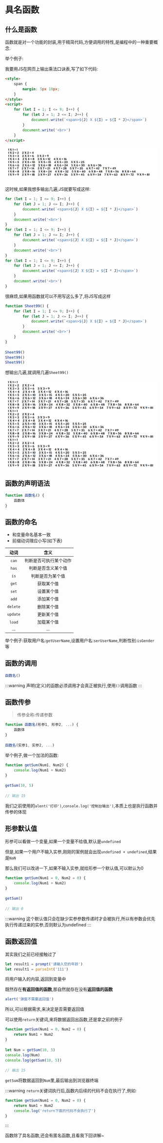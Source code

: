 # 具名函数

## 什么是函数

函数就是对一个功能的封装,用于精简代码,方便调用的特性,是编程中的一种重要概念.

举个例子:

我要用JS在网页上输出乘法口诀表,写了如下代码:

```html
<style>
    span {
        margin: 5px 10px;
    }
</style>
<script>
    for (let I = 1; I <= 9; I++) {
        for (let J = 1; J <= I; J++) {
            document.write(`<span>${J} X ${I} = ${I * J}</span>`)
        }
        document.write('<br>')
    }
</script>
```

![65203175e9475ab05b7435c233d92e29bac49e52](Assets/65203175e9475ab05b7435c233d92e29bac49e52.png)

这时候,如果我想多输出几遍,JS就要写成这样:

```js
for (let I = 1; I <= 9; I++) {
    for (let J = 1; J <= I; J++) {
        document.write(`<span>${J} X ${I} = ${I * J}</span>`)
    }
    document.write('<br>')
}
for (let I = 1; I <= 9; I++) {
    for (let J = 1; J <= I; J++) {
        document.write(`<span>${J} X ${I} = ${I * J}</span>`)
    }
    document.write('<br>')
}
for (let I = 1; I <= 9; I++) {
    for (let J = 1; J <= I; J++) {
        document.write(`<span>${J} X ${I} = ${I * J}</span>`)
    }
    document.write('<br>')
}
```

很麻烦,如果用函数就可以不用写这么多了,将JS写成这样

```js
function Sheet99() {
	for (let I = 1; I <= 9; I++) {
		for (let J = 1; J <= I; J++) {
			document.write(`<span>${J} X ${I} = ${I * J}</span>`)
		}
		document.write('<br>')
	}
}

Sheet99()
Sheet99()
Sheet99()
```

想输出几遍,就调用几遍`Sheet99()`

![b5bbb911deb8e95b6d7cf2428af98bcc5708d696](Assets/b5bbb911deb8e95b6d7cf2428af98bcc5708d696.png)

## 函数的声明语法

```js
function 函数名() {
    函数体
}
```

## 函数的命名

* 和变量命名基本一致
* 前缀动词理应小写(如下表)

|   动词   |          含义          |
| :------: | :--------------------: |
|  `can`   | 判断是否可执行某个动作 |
|  `has`   |   判断是否含义某个值   |
|   `is`   |    判断是否为某个值    |
|  `get`   |       获取某个值       |
|  `set`   |       设置某个值       |
|  `add`   |       添加某个值       |
| `delete` |       删除某个值       |
| `update` |       更新某个值       |
|  `load`  |       加载某个值       |
|   ...    |          ...           |

举个例子:获取用户名:`getUserName`,设置用户名:`serUserName`,判断性别:`isGender`等

## 函数的调用

```js
函数名()
```

:::warning
声明(定义)的函数必须调用才会真正被执行,使用`()`调用函数
:::

## 函数传参

> 传参全称:传递参数

```js
function 函数名(形参1, 形参2, ...) {
    函数体
}

函数名(实参1, 实参2, ...)
```

举个例子,做一个加法的函数:

```js
function getSum(Num1, Num2) {
    console.log(Num1 + Num2)
}

getSum(10, 5)

// 输出 15
```

我们之前使用的`alent('打印')`,`console.log('控制台输出')`,本质上也是执行函数并传参的体现

## 形参默认值

形参可以看做一个变量,如果一个变量不给值,默认是`undefined`

但是,如果一个用户不输入实参,刚刚的案例就会出现`undefined + undefined`,结果是`NaN`

那么我们可以改进一下,如果不输入实参,就给形参一个默认值,可以默认为0

```js
function getSum(Num1 = 0, Num2 = 0) {
    console.log(Num1 + Num2)
}

getSum()

// 输出 0
```

:::warning
这个默认值只会在缺少实参参数传递时才会被执行,所以有参数会优先执行传递过来的实参,否则默认为undefined
:::

## 函数返回值

其实我们之前已经接触过了

```js
let result1 = prompt('请输入您的年龄')
let result1 = parseInt('111')
```

将用户输入的内容,返回到变量中

既然存在**有返回值的函数**,那自然就存在没有**返回值的函数**

```js
alert('弹窗不需要返回值')
```

所以,可以根据需求,来决定是否需要返回值

可以使用`return`关键词,来将数据返回出函数,还是拿之前的例子

```js
function getSum(Num1 = 0, Num2 = 0) {
    return Num1 + Num2
}

let Num = getSum(10, 5)
console.log(Num)
console.log(getSum(10, 5))

// 输出 15
```

`getSum`将数据返回到`Num`里,最后输出到浏览器终端

:::warning
`return`关键词执行后,函数内后续的代码不会在执行了,例如:

```js
function getSum(Num1 = 0, Num2 = 0) {
    return Num1 + Num2
    console.log('return下面的代码不会执行了')
}
```
:::

函数除了具名函数,还会有匿名函数,且看我下回讲解~

